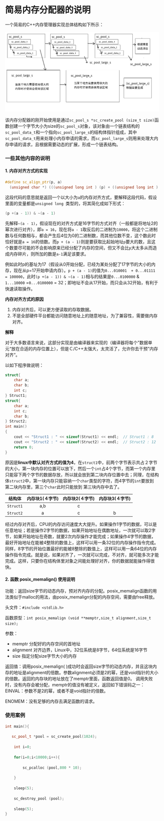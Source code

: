# 简易内存分配器的说明
一个简易的C++内存管理器实现总体结构如下所示：

![内存分配器的结构](./memory_allocater.png)

该内存分配器的刚开始使用是通过`sc_pool_s *sc_create_pool (size_t size)`函数创建一个字节大小为size的`sc_pool_s`对象，该对象由一个链表结构的`sc_pool_data_t`和一个指向`sc_pool_large_s`的结构体指针组成，其中`sc_pool_data_t`用来处理小内存申请的需求，而`sc_pool_large_s`则用来处理大内存申请的请求，且根据需要动态的扩展，形成一个链表结构。

### 一些其他内容的说明

#### 1. 内存对齐方式的实现

```C++
#define sc_align_ptr(p, a)                                                   \
  (unsigned char *) (((unsigned long int ) (p) + ((unsigned long int ) a - 1)) & ~((unsigned long int ) a - 1))
```

这段代码的意思就是返回一个以大小为`a`的内存对齐方式，要解释这段代码，假设里面的变量都是`unsigned long `类型的，将其简化成如下形式：

```C++
(p +(a - 1)) & ~(a - 1)
```

​	先解释`~(a - 1)`，假设现在的对齐方式是16字节的方式对齐（一般都是将地址2的幂次进行对齐），即`a = 16`，现在将`a - 1`取反后的二进制为`10000`，将这个二进制数与任何数相与，都会产生后4位为0的二进制数，而其他位数不变，这个数此时恰好就是`a = 16`的倍数。而`p + (a - 1)`则是要获取比起始地址`p`要大的数，且这个数要尽可能的不会影响原来已经分配了内存的空间，但又不会比`p`大太多从而造成内存碎片，则所加的数是`a-1`满足该要求。

​	例如此时p的基址为17（假设从0开始分配，已经为某处分配了17字节的大小的内存，现在从p=17开始申请内存）。`p + (a - 1)`的值为`0...010001  + 0...01111 = 100000`，此时`(p +(a - 1)) & ~(a - 1)`相与的结果是`0...0100000`  & `1...10000` =`0...0100000` = 32；即地址不会从17开始，而只会从32开始，有利于快速读取操作。

**内存对齐方式的原因**

1. 内存对齐后，可以更方便读取的存取数据。
2. 不是全部硬件平台都能访问随意地址上的随意地址，为了兼容性，需要做内存对齐。

**解释**

​	对于大多数语言来说，这部分实现是由编译器来实现的（编译器将每个”数据单元“放在合适的内存位置上），但是Ｃ/C++太强大，太灵活了，允许你去干预”内存对齐“。

以如下程序做说明：

```C++
struct{
    char a;
    char b;
    int c;
} Struct1;
struct{
    char a;
    int c;
    char b;
} Struct2;
int main()
{
    cout << "Struct1 : " << sizeof(Struct1) << endl;  // Struct1 : 8
    cout << "Struct2 : " << sizeof(Struct2) << endl;  // Struct2 : 12
    return 0;
}
```

原因是**linux中默认对齐方式的值为4**，在`struct1`中，前两个字节表示共占２字节的大小，第一块内存的位置可以放下，然后一个`int`占4个字节，而第一个内存里只能容下两个字节的数据存放，所以就会放到第二块内存位置中去；同理，在结构体`struct2`中，第一块内存只能容纳一个`char`类型的字符，而4字节的`int`要放到 第二块内存里，第三个`char`此时只能放到 第三块内存中去了。

|  结构体   | 内存块1(４字节) | 内存块2(４字节) | 内存块3(４字节) |
| :-------: | :-------------: | :-------------: | :-------------: |
| `Struct1` |       a,b       |        c        |                 |
| `Struct2` |        a        |        c        |        b        |

经过内存对齐后，CPU的内存访问速度大大提升。如果操作1字节的数据，可以是任意地址；若是操作2字节的数据，如果开始地址在偶数地址，一次就可以取2字节，如果开始地址在奇数，就要2次内存操作才能完成；如果操作4字节的数据，最好开始地址在能被4整除的数值上，这样可以用一条32位的内存操作指令完成。同样，8字节的开始位置最好的能被8整除的数值上，这样可以用一条64位的内存操作指令完成。就是说，如果对齐了，一次就可以完成，不对齐，就可能多次才能完成。这样，只要你在结构体里对象之间能处理好对齐，你的数据就能操作得很快。

#### 2. 函数 posix_memalign() 使用说明

功能：返回size字节的动态内存，预对齐内存的分配。posix_memalign函数的用法类似于malloc的用法，由posix_memalign分配的内存空间，需要由free释放。

头文件：`#include <stdlib.h>`

函数原型：`int posix_memalign (void **memptr,size_t alignment,size_t size);`

参数：

- memptr           分配好的内存空间的首地址
- alignment        对齐边界，Linux中，32位系统是8字节，64位系统是16字节
- size                  指定分配size字节大小的内存

返回值：调用posix_memalign( )成功时会返回size字节的动态内存，并且这块内存的地址是alignment的倍数。参数alignment必须是2的幂，还是void指针的大小的倍数。返回的内存块的地址放在了memptr里面，函数返回值是0。
调用失败时，没有内存会被分配，memptr的值没有被定义，返回如下错误码之一：
EINVAL：参数不是2的幂，或者不是void指针的倍数。

ENOMEM：没有足够的内存去满足函数的请求。

### 使用案例

```C++
int main(){

   sc_pool_t *pool = sc_create_pool(1024);

    int i=0;

    for(i=0;i<10000;i++){

        sc_pcalloc (pool,800 * 10);

    }

    sleep(5);

    sc_destroy_pool (pool);

    sleep(5);
}
```

